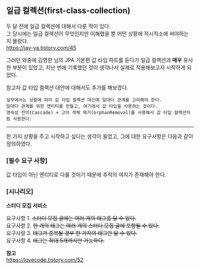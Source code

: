 ## 일급 컬렉션(first-class-collection)

두 달 전에 일급 컬렉션에 대해서 다룬 적이 있다. <br/>
그 당시에는 일급 컬렉션이 무엇인지만 이해했을 뿐 어떤 상황에 적시적소에 써야하는 지 몰랐다. <br/>
https://jay-ya.tistory.com/45

그러던 와중에 김영한 님의 JPA 기본편 값 타입 파트를 듣다가 일급 컬렉션과 **매우** 유사한 부분이 있었고, 지난 번에 기록했던 것이 생각나서 실제로 적용해보고자 시작하게 되었다.

참고차 값 타입 컬렉션 대안에 대해서도 추가를 해보겠다.
```
실무에서는 상황에 따라 값 타입 컬렉션 대신에 일대다 관계를 고려해야 한다.
일대다 관계를 위한 엔티티를 만들고, 여기에서 값 타입을 사용하는 것이다.
영속성 전이(Cascade) + 고아 객체 제거(orphanRemoval)를 사용해서 값 타입 컬렉션처럼 사용한다.
```

---

한 가지 상황을 주고 시작하고 싶다는 생각이 들었고, 그에 대한 요구사항은 다음과 같이 정의하였다.

### [필수 요구 사항]
값 타입이 아닌 엔티티로 다룰 것이기 때문에 추적의 여지가 존재해야 한다. <br/>

### [시나리오]
**스터디 모집 서비스**

요구사항 1. ~~스터디 모집 글에는 여러 개의 태그를 달 수 있다.~~ <br/>
요구사항 2. ~~한 개의 태그는 여러 개의 스터디 모집 글에 포함될 수 있다.~~ <br/>
요구사랑 3. ~~태그가 중복될 경우 한 가지의 태그만 달 수 있다.~~ <br/>
요구사항 4. ~~태그는 최대 5개까지만 가능하다.~~<br/>



**참고**<br/>
https://lovecode.tistory.com/52
